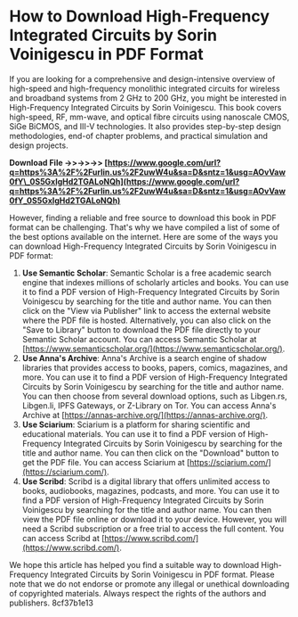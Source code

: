 
 
# How to Download High-Frequency Integrated Circuits by Sorin Voinigescu in PDF Format
  
If you are looking for a comprehensive and design-intensive overview of high-speed and high-frequency monolithic integrated circuits for wireless and broadband systems from 2 GHz to 200 GHz, you might be interested in High-Frequency Integrated Circuits by Sorin Voinigescu. This book covers high-speed, RF, mm-wave, and optical fibre circuits using nanoscale CMOS, SiGe BiCMOS, and III-V technologies. It also provides step-by-step design methodologies, end-of chapter problems, and practical simulation and design projects.
 
**Download File ->>->>->> [https://www.google.com/url?q=https%3A%2F%2Furlin.us%2F2uwW4u&sa=D&sntz=1&usg=AOvVaw0fY\_0S5GxIgHd2TGALoNQh](https://www.google.com/url?q=https%3A%2F%2Furlin.us%2F2uwW4u&sa=D&sntz=1&usg=AOvVaw0fY_0S5GxIgHd2TGALoNQh)**


  
However, finding a reliable and free source to download this book in PDF format can be challenging. That's why we have compiled a list of some of the best options available on the internet. Here are some of the ways you can download High-Frequency Integrated Circuits by Sorin Voinigescu in PDF format:
  
1. **Use Semantic Scholar**: Semantic Scholar is a free academic search engine that indexes millions of scholarly articles and books. You can use it to find a PDF version of High-Frequency Integrated Circuits by Sorin Voinigescu by searching for the title and author name. You can then click on the "View via Publisher" link to access the external website where the PDF file is hosted. Alternatively, you can also click on the "Save to Library" button to download the PDF file directly to your Semantic Scholar account. You can access Semantic Scholar at [https://www.semanticscholar.org/](https://www.semanticscholar.org/).
2. **Use Anna's Archive**: Anna's Archive is a search engine of shadow libraries that provides access to books, papers, comics, magazines, and more. You can use it to find a PDF version of High-Frequency Integrated Circuits by Sorin Voinigescu by searching for the title and author name. You can then choose from several download options, such as Libgen.rs, Libgen.li, IPFS Gateways, or Z-Library on Tor. You can access Anna's Archive at [https://annas-archive.org/](https://annas-archive.org/).
3. **Use Sciarium**: Sciarium is a platform for sharing scientific and educational materials. You can use it to find a PDF version of High-Frequency Integrated Circuits by Sorin Voinigescu by searching for the title and author name. You can then click on the "Download" button to get the PDF file. You can access Sciarium at [https://sciarium.com/](https://sciarium.com/).
4. **Use Scribd**: Scribd is a digital library that offers unlimited access to books, audiobooks, magazines, podcasts, and more. You can use it to find a PDF version of High-Frequency Integrated Circuits by Sorin Voinigescu by searching for the title and author name. You can then view the PDF file online or download it to your device. However, you will need a Scribd subscription or a free trial to access the full content. You can access Scribd at [https://www.scribd.com/](https://www.scribd.com/).

We hope this article has helped you find a suitable way to download High-Frequency Integrated Circuits by Sorin Voinigescu in PDF format. Please note that we do not endorse or promote any illegal or unethical downloading of copyrighted materials. Always respect the rights of the authors and publishers.
 8cf37b1e13
 
